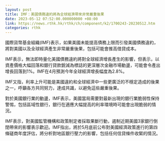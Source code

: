 ```yaml
---
layout: post
title: IMF：美國債務違約將為全球經濟帶來非常嚴重後果
date: 2023-05-12 07:52:00.000000000 +08:00
link: https://news.rthk.hk/rthk/ch/component/k2/1700243-20230512.htm
categories: rthk
---
```


國際貨幣基金組織(IMF)表示，如果美國未能提高債務上限而引發美國債務違約，將對美國以及全球經濟產生非常嚴重後果，包括可能會推高借貸成本。

IMF表示，無法即時量化美國債務違約將對全球經濟增長產生的影響，但表示，以資產價格大幅回落和銀行貸款銳減為標誌的更深層次金融市場動盪，可能會令產出增長回落到1%。IMF在4月預測今年全球經濟增長幅度為2.8%。

IMF又指，利率上升可能是美國違約和全球經濟中一些更廣泛的不穩定造成的後果之一，呼籲各方共同努力，達成共識，以避免這些嚴重後果。

對於美國銀行業的動盪，IMF表示，美國當局需要對最新出現的銀行業脆弱性保持警惕，包括區域性銀行，銀行在適應大幅提高的利率環境時可能會出現脆弱的情況。

IMF表示，對美國監管機構和政策制定者採取果斷行動，遏制近期美國3家銀行倒閉帶來的影響表示歡迎。IMF指出，將於5月底前公布對美國經濟政策進行的第四條磋商年度評估，將分析對地區銀行壓力的影響，包括任何信貸條件收緊的情況。
